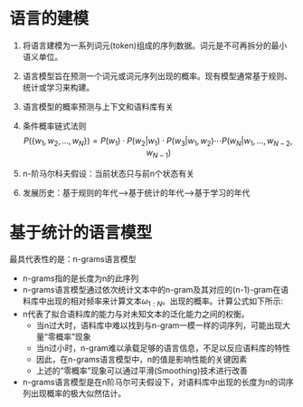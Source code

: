 # 语言的建模

1. 将语言建模为一系列词元(token)组成的序列数据。词元是不可再拆分的最小语义单位。

2. 语言模型旨在预测一个词元或词元序列出现的概率。现有模型通常基于规则、统计或学习来构建。

3. 语言模型的概率预测与上下文和语料库有关

4. 条件概率链式法则
   $$
   P(\{w_1, w_2, \ldots, w_N\}) = P(w_1) \cdot P(w_2 | w_1) \cdot P(w_3 | w_1, w_2) \cdots P(w_N | w_1, \ldots, w_{N-2}, w_{N-1})
   $$

5. n-阶马尔科夫假设：当前状态只与前n个状态有关

6. 发展历史：基于规则的年代-->基于统计的年代-->基于学习的年代

# 基于统计的语言模型

最具代表性的是：n-grams语言模型

- n-grams指的是长度为n的此序列
- n-grams语言模型通过依次统计文本中的n-gram及其对应的(n-1)-gram在语料库中出现的相对频率来计算文本$\omega_{1:N}$。出现的概率。计算公式如下所示:
- n代表了拟合语料库的能力与对未知文本的泛化能力之间的权衡。
  - 当n过大时，语料库中难以找到与n-gram一模一样的词序列，可能出现大量“零概率”现象
  - 当n过小时，n-gram难以承载足够的语言信息，不足以反应语料库的特性
  - 因此，在n-grams语言模型中，n的值是影响性能的关键因素
  - 上述的“零概率”现象可以通过平滑(Smoothing)技术进行改善
- n-grams语言模型是在n阶马尔可夫假设下，对语料库中出现的长度为n的词序列出现概率的极大似然估计。